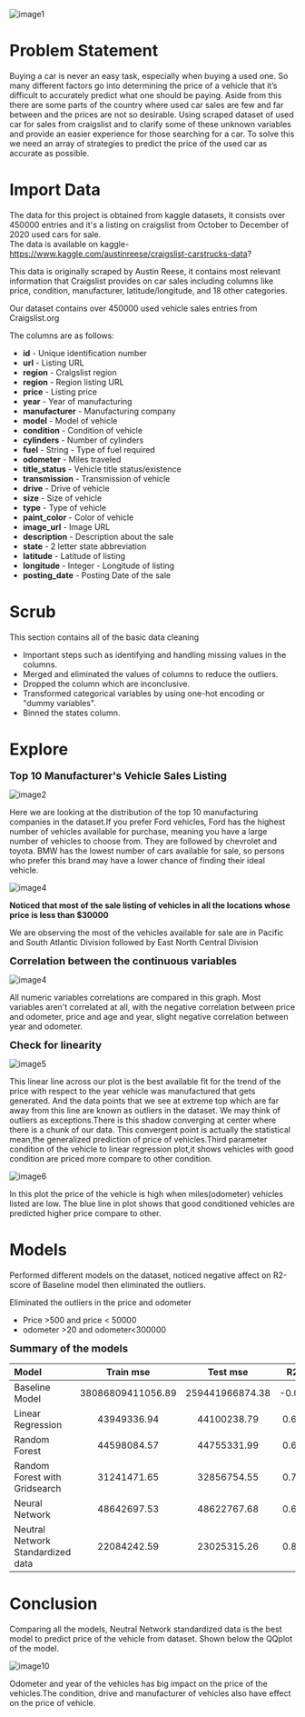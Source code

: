 ![image1](Image/cragslist.jpg)

# Problem Statement

Buying a car is never an easy task, especially when buying a used one. So many different factors go into determining
the price of a vehicle that it’s difficult to accurately predict what one should be paying. Aside from this there 
are some parts of the country where used car sales are few and far between and the prices are not so desirable. 
Using scraped dataset of used car for sales from craigslist and to clarify some of these unknown variables and provide an easier experience for those searching for a car. To solve this we need an array of strategies to predict the price of the used car as accurate as possible.

# Import Data

The data for this project is obtained from kaggle datasets, it consists over 450000 entries and it's a listing on craigslist from October to December of 2020 used cars  for sale.<br>
The data is available on kaggle- https://www.kaggle.com/austinreese/craigslist-carstrucks-data?

This data is originally scraped by Austin Reese, it contains most relevant information that Craigslist provides on car sales including columns like price, condition, manufacturer, latitude/longitude, and 18 other categories. 

Our dataset contains over 450000 used vehicle sales  entries from Craigslist.org

The columns are as follows:

- **id** -   Unique identification number
- **url** -  Listing URL
- **region** - Craigslist region
- **region** - Region listing URL
- **price** - Listing price
- **year** -  Year of manufacturing
- **manufacturer** -  Manufacturing company
- **model** - Model of vehicle
- **condition** - Condition of vehicle
- **cylinders** - Number of cylinders
- **fuel** - String - Type of fuel required
- **odometer** - Miles traveled
- **title_status** - Vehicle title status/existence
- **transmission** - Transmission of vehicle
- **drive** -  Drive of vehicle
- **size** - Size of vehicle
- **type** - Type of vehicle
- **paint_color** - Color of vehicle
- **image_url** - Image URL
- **description** - Description about the sale
- **state** - 2 letter state abbreviation
- **latitude** - Latitude of listing
- **longitude** - Integer - Longitude of listing
- **posting_date** - Posting Date of the sale


# Scrub

This section contains all of the basic data cleaning 
- Important steps such as identifying and handling missing values in the columns.
- Merged and eliminated the values of columns to reduce the outliers.
- Dropped the column which are inconclusive.
- Transformed categorical variables by using one-hot encoding or "dummy variables".
- Binned the states column.

# Explore

**<font size = "4">Top 10 Manufacturer's Vehicle Sales Listing</font>**

![image2](Image/top_manufacturer.png)

Here we are looking at the distribution of the top 10 manufacturing companies in the dataset.If you prefer Ford vehicles, Ford has the highest number of vehicles available for purchase, meaning you have a large number of vehicles to choose from. They are followed by chevrolet and toyota. BMW has the lowest number of cars available for sale, so persons who prefer this brand may have a lower chance of finding their ideal vehicle.

![image4](Image/location.png)

**Noticed that most of the sale listing of vehicles in all the locations whose price is less than $30000**

We are observing the most of the vehicles available for sale are in Pacific and South Atlantic Division followed by East North Central Division

**<font size="4">
Correlation between the continuous variables</font>**

![image4](Image/correlation.png)

All numeric variables correlations are compared in this graph. Most variables aren't correlated at all, with the negative correlation between price and odometer, price and age and year, slight negative correlation between year and odometer.

**<font size ="4">Check for linearity</font>**

![image5](Image/linear1.png)

This linear line across our plot is the best available fit for the trend of the price with respect to the year vehicle was manufactured that gets generated. And the data points that we see at extreme top which are far away from this line are known as outliers in the dataset. We may think of outliers as exceptions.There is this shadow converging at center where there is a chunk of our data. This convergent point is actually the statistical mean,the generalized prediction of price of vehicles.Third parameter condition of the vehicle to linear regression plot,it shows vehicles with good condition are priced more compare to other condition.

![image6](Image/linear2.png)

In this plot  the price of the vehicle is high when miles(odometer) vehicles listed are low.
The blue line in plot shows that good conditioned vehicles are predicted higher price compare to other.

# Models

Performed different models on the dataset, noticed negative affect on R2-score of Baseline model then eliminated the outliers.

Eliminated the outliers in the price and odometer
- Price >500 and price < 50000
- odometer >20 and odometer<300000<br>

**<font size ="4">Summary of the models</font>**

| Model | Train mse | Test mse | R2
| :- |:------:|:------:| :-:
|Baseline Model|38086809411056.89|259441966874.38| -0.02
|Linear Regression| 43949336.94|44100238.79|0.65
|Random Forest| 44598084.57| 44755331.99|0.64
|Random Forest with Gridsearch|31241471.65|32856754.55|0.74
|Neural Network|48642697.53| 48622767.68|0.61
|Neutral Network Standardized data|22084242.59|23025315.26|0.82

# Conclusion

Comparing all the models, Neutral Network standardized data is the best model to predict price of the vehicle from dataset. Shown below the QQplot of the model.

![image10](Image/residuals.jpg)

Odometer and year  of the vehicles has big impact on the price of the vehicles.The condition, drive and manufacturer of vehicles also have effect on the price of vehicle. 


```python

```
